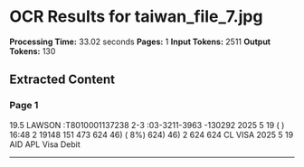 # OCR Results for taiwan_file_7.jpg

**Processing Time:** 33.02 seconds
**Pages:** 1
**Input Tokens:** 2511
**Output Tokens:** 130

## Extracted Content

### Page 1

19.5 LAWSON :T8010001137238 2-3 :03-3211-3963 -130292 2025 5 19 ( ) 16:48 2 19148 151 473 624 46) ( 8%) 624) 46) 2 624 624 CL VISA 2025 5 19 AID APL Visa Debit

---

